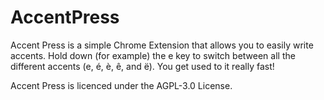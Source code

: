 # AccentPress

Accent Press is a simple Chrome Extension that allows you to easily write accents.
Hold down (for example) the e key to switch between all the different accents (e, é, è, ê, and ë). You get used to it really fast!

Accent Press is licenced under the AGPL-3.0 License.
